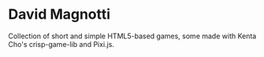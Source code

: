 # David Magnotti

Collection of short and simple HTML5-based games, some made with Kenta Cho's crisp-game-lib and Pixi.js.
